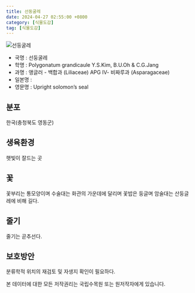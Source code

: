 ```yaml
---
title: 선둥굴레
date: 2024-04-27 02:55:00 +0800
category: [식물도감]
tag: [식물도감]
---
```




![선둥굴레](/fileUpload/plants/basic/Liliaceae/Polygonatum/8778/8778_1_th2.jpg)
- 국명 : 선둥굴레
- 학명 : Polygonatum grandicaule Y.S.Kim, B.U.Oh & C.G.Jang
- 과명 : 앵글러 - 백합과 (Liliaceae) APG Ⅳ- 비짜루과 (Asparagaceae)
- 일본명 : 
- 영문명 : Upright solomon’s seal


## 분포
한국(충청북도 영동군) 
## 생육환경
햇빛이 잘드는 곳
## 꽃
꽃부리는 통모양이며 수술대는 화관의 가운데에 달리며 꽃밥은 둥글며 암술대는 산둥글레에 비해 길다.
## 줄기
줄기는 곧추선다.
## 보호방안
분류학적 위치의 재검토 및 자생지 확인이 필요하다.






본 데이터에 대한 모든 저작권리는 국립수목원 또는 원저작자에게 있습니다.
